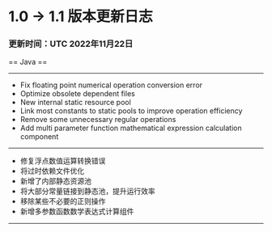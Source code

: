 # 1.0 -> 1.1 版本更新日志

### 更新时间：UTC 2022年11月22日

== Java ==
<hr>

* Fix floating point numerical operation conversion error
* Optimize obsolete dependent files
* New internal static resource pool
* Link most constants to static pools to improve operation efficiency
* Remove some unnecessary regular operations
* Add multi parameter function mathematical expression calculation component

<hr>

* 修复浮点数值运算转换错误
* 将过时依赖文件优化
* 新增了内部静态资源池
* 将大部分常量链接到静态池，提升运行效率
* 移除某些不必要的正则操作
* 新增多参数函数数学表达式计算组件

<hr>